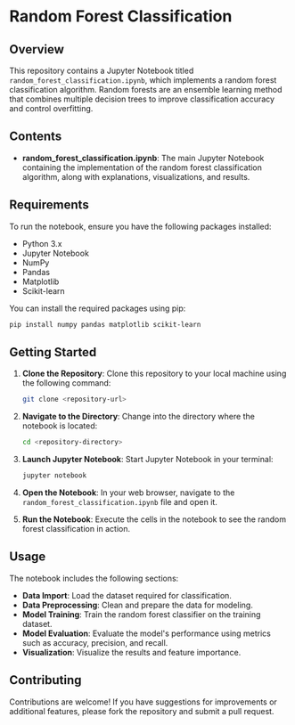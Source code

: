 # Random Forest Classification

## Overview

This repository contains a Jupyter Notebook titled `random_forest_classification.ipynb`, which implements a random forest classification algorithm. Random forests are an ensemble learning method that combines multiple decision trees to improve classification accuracy and control overfitting.

## Contents

- **random_forest_classification.ipynb**: The main Jupyter Notebook containing the implementation of the random forest classification algorithm, along with explanations, visualizations, and results.

## Requirements

To run the notebook, ensure you have the following packages installed:

- Python 3.x
- Jupyter Notebook
- NumPy
- Pandas
- Matplotlib
- Scikit-learn

You can install the required packages using pip:

```bash
pip install numpy pandas matplotlib scikit-learn
```

## Getting Started

1. **Clone the Repository**: 
   Clone this repository to your local machine using the following command:

   ```bash
   git clone <repository-url>
   ```

2. **Navigate to the Directory**: 
   Change into the directory where the notebook is located:

   ```bash
   cd <repository-directory>
   ```

3. **Launch Jupyter Notebook**: 
   Start Jupyter Notebook in your terminal:

   ```bash
   jupyter notebook
   ```

4. **Open the Notebook**: 
   In your web browser, navigate to the `random_forest_classification.ipynb` file and open it.

5. **Run the Notebook**: 
   Execute the cells in the notebook to see the random forest classification in action.

## Usage

The notebook includes the following sections:

- **Data Import**: Load the dataset required for classification.
- **Data Preprocessing**: Clean and prepare the data for modeling.
- **Model Training**: Train the random forest classifier on the training dataset.
- **Model Evaluation**: Evaluate the model's performance using metrics such as accuracy, precision, and recall.
- **Visualization**: Visualize the results and feature importance.

## Contributing

Contributions are welcome! If you have suggestions for improvements or additional features, please fork the repository and submit a pull request.
